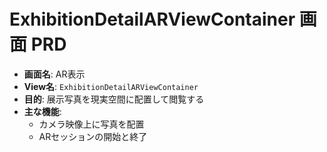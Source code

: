 # ExhibitionDetailARViewContainer 画面 PRD

- **画面名**: AR表示
- **View名**: `ExhibitionDetailARViewContainer`
- **目的**: 展示写真を現実空間に配置して閲覧する
- **主な機能**:
  - カメラ映像上に写真を配置
  - ARセッションの開始と終了
